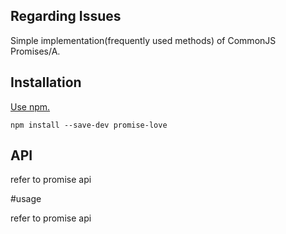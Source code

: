 ## Regarding Issues

Simple implementation(frequently used methods) of CommonJS Promises/A.

## Installation

[Use npm.](https://docs.npmjs.com/cli/install)

```
npm install --save-dev promise-love
```

## API

refer to promise api

#usage

refer to promise api